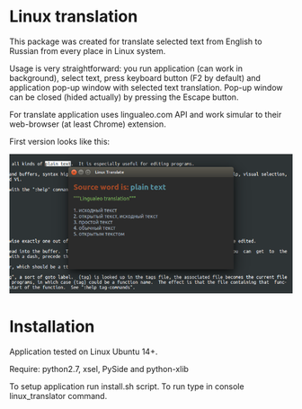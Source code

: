 # Linux translation

This package was created for translate selected text from 
English to Russian from every place in Linux system.

Usage is very straightforward: you run application (can work in
background), select text, press keyboard button (F2 by default) and
application pop-up window with selected text translation. Pop-up window
can be closed (hided actually) by pressing the Escape button.

For translate application uses lingualeo.com API and work simular
to their web-browser (at least Chrome) extension.

First version looks like this:

![linux-translate screenshot][screenshot]

[screenshot]: screenshot.png

# Installation

Application tested on Linux Ubuntu 14+.

Require: python2.7, xsel, PySide and python-xlib

To setup application run install.sh script.
To run type in console linux_translator command.
